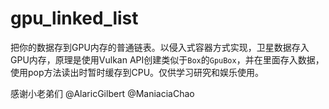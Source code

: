 # gpu_linked_list
把你的数据存到GPU内存的普通链表。以侵入式容器方式实现，卫星数据存入GPU内存，原理是使用Vulkan API创建类似于`Box`的`GpuBox`，并在里面存入数据，使用pop方法读出时暂时缓存到CPU。仅供学习研究和娱乐使用。

感谢小老弟们 @AlaricGilbert @ManiaciaChao
